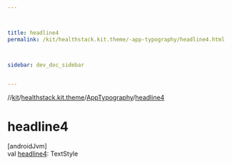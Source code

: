 ```yaml
---



title: headline4
permalink: /kit/healthstack.kit.theme/-app-typography/headline4.html



sidebar: dev_doc_sidebar


---
```




//[kit](/kit.html)/[healthstack.kit.theme](../index.html)/[AppTypography](index.html)/[headline4](headline4.html)



# headline4



[androidJvm]\
val [headline4](headline4.html): TextStyle






